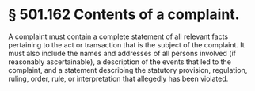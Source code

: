 # § 501.162   Contents of a complaint.

A complaint must contain a complete statement of all relevant facts pertaining to the act or transaction that is the subject of the complaint. It must also include the names and addresses of all persons involved (if reasonably ascertainable), a description of the events that led to the complaint, and a statement describing the statutory provision, regulation, ruling, order, rule, or interpretation that allegedly has been violated. 




